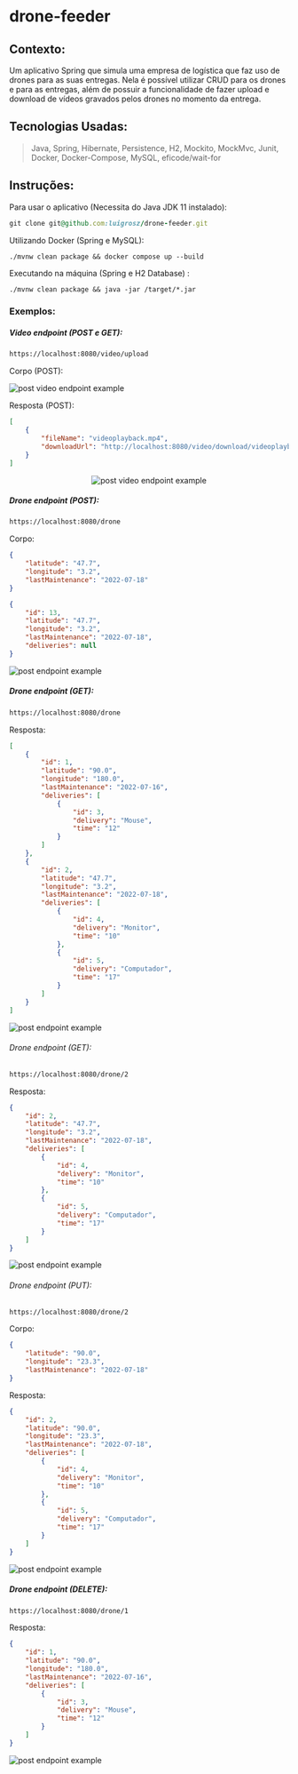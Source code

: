 # drone-feeder

## Contexto:

Um aplicativo Spring que simula uma empresa de logística que faz uso de drones para as suas entregas.
Nela é possível utilizar CRUD para os drones e para as entregas, além de possuir a funcionalidade de fazer upload e download de vídeos gravados pelos drones no momento da entrega.

## Tecnologias Usadas:

>Java, Spring, Hibernate, Persistence, H2, Mockito, MockMvc, Junit, Docker, Docker-Compose, MySQL, eficode/wait-for


## Instruções:
Para usar o aplicativo (Necessita do Java JDK 11 instalado):

```ruby
git clone git@github.com:luigrosz/drone-feeder.git
```

Utilizando Docker (Spring e MySQL):

```git
./mvnw clean package && docker compose up --build
```

Executando na máquina (Spring e H2 Database) :

```git
./mvnw clean package && java -jar /target/*.jar
```

### Exemplos:

##### Video endpoint (POST e GET):

```html
https://localhost:8080/video/upload
```

Corpo (POST):

![post video endpoint example](./images/video-upload-body.png)

Resposta (POST):

```json
[
    {
        "fileName": "videoplayback.mp4",
        "downloadUrl": "http://localhost:8080/video/download/videoplayback.mp4"
    }
]
```

<div align="center">

![post video endpoint example](./gifs/Peek%202022-07-21%2011-06.gif)

</div>

##### Drone endpoint (POST):

```html
https://localhost:8080/drone
```

Corpo:

```json
{
    "latitude": "47.7",
    "longitude": "3.2",
    "lastMaintenance": "2022-07-18"
}
```

```json
{
    "id": 13,
    "latitude": "47.7",
    "longitude": "3.2",
    "lastMaintenance": "2022-07-18",
    "deliveries": null
}
```

![post endpoint example](./gifs/Post_Drone.gif)

##### Drone endpoint (GET):

```html
https://localhost:8080/drone
```
    
Resposta:

```json
[
    {
        "id": 1,
        "latitude": "90.0",
        "longitude": "180.0",
        "lastMaintenance": "2022-07-16",
        "deliveries": [
            {
                "id": 3,
                "delivery": "Mouse",
                "time": "12"
            }
        ]
    },
    {
        "id": 2,
        "latitude": "47.7",
        "longitude": "3.2",
        "lastMaintenance": "2022-07-18",
        "deliveries": [
            {
                "id": 4,
                "delivery": "Monitor",
                "time": "10"
            },
            {
                "id": 5,
                "delivery": "Computador",
                "time": "17"
            }
        ]
    }
]
```

![post endpoint example](./gifs/Get_Drone.gif)

###### Drone endpoint (GET):

```html
https://localhost:8080/drone/2
```

Resposta:

```json
{
    "id": 2,
    "latitude": "47.7",
    "longitude": "3.2",
    "lastMaintenance": "2022-07-18",
    "deliveries": [
        {
            "id": 4,
            "delivery": "Monitor",
            "time": "10"
        },
        {
            "id": 5,
            "delivery": "Computador",
            "time": "17"
        }
    ]
}
```     

![post endpoint example](./gifs/Find_by_id_Drone.gif)

###### Drone endpoint (PUT):

```html
https://localhost:8080/drone/2
```

Corpo:

```json
{
    "latitude": "90.0",
    "longitude": "23.3",
    "lastMaintenance": "2022-07-18"
}
```

Resposta:

```json
{
    "id": 2,
    "latitude": "90.0",
    "longitude": "23.3",
    "lastMaintenance": "2022-07-18",
    "deliveries": [
        {
            "id": 4,
            "delivery": "Monitor",
            "time": "10"
        },
        {
            "id": 5,
            "delivery": "Computador",
            "time": "17"
        }
    ]
}
```

![post endpoint example](./gifs/Put_Drone.gif)

##### Drone endpoint (DELETE):

```html
https://localhost:8080/drone/1
```

Resposta:

```json
{
    "id": 1,
    "latitude": "90.0",
    "longitude": "180.0",
    "lastMaintenance": "2022-07-16",
    "deliveries": [
        {
            "id": 3,
            "delivery": "Mouse",
            "time": "12"
        }
    ]
}
```

![post endpoint example](./gifs/Delete_Drone.gif)
